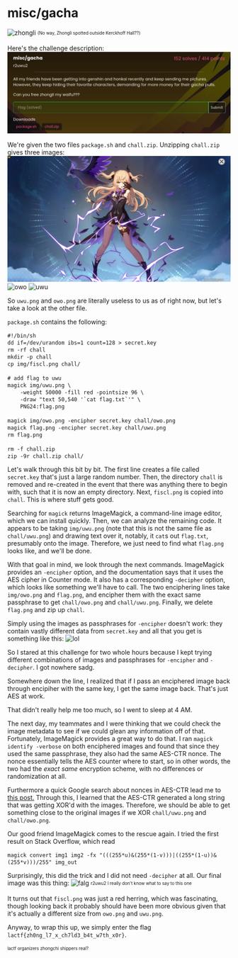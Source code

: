 # misc/gacha

![zhongli](assets/zhongli.png)
<sub><sup>(No way, Zhongli spotted outside Kerckhoff Hall??)</sup></sub>

Here's the challenge description:
![chall](assets/gachadesc.png)

We're given the two files ``package.sh`` and ``chall.zip``. Unzipping ``chall.zip`` gives three images:
![fischl](assets/chall/fiscl.png)
![owo](assets/chall/owo.png)
![uwu](assets/chall/uwu.png)

So ``uwu.png`` and ``owo.png`` are literally useless to us as of right now, but let's take a look at the other file.

``package.sh`` contains the following:
```shell
#!/bin/sh
dd if=/dev/urandom ibs=1 count=128 > secret.key
rm -rf chall
mkdir -p chall
cp img/fiscl.png chall/

# add flag to uwu
magick img/uwu.png \
    -weight 50000 -fill red -pointsize 96 \
    -draw "text 50,540 '`cat flag.txt`'" \
    PNG24:flag.png

magick img/owo.png -encipher secret.key chall/owo.png
magick flag.png -encipher secret.key chall/uwu.png
rm flag.png

rm -f chall.zip
zip -9r chall.zip chall/
```
Let's walk through this bit by bit. The first line creates a file called ``secret.key`` that's just a large random number. Then, the directory ``chall`` is removed and re-created in the event that there was anything there to begin with, such that it is now an empty directory. Next, ``fiscl.png`` is copied into ``chall``. This is where stuff gets good.

Searching for ``magick`` returns ImageMagick, a command-line image editor, which we can install quickly. Then, we can analyze the remaining code. It appears to be taking ``img/uwu.png`` (note that this is not the same file as ``chall/uwu.png``) and drawing text over it, notably, it ``cat``s out ``flag.txt``, presumably onto the image. Therefore, we just need to find what ``flag.png`` looks like, and we'll be done.

With that goal in mind, we look through the next commands. ImageMagick provides an ``-encipher`` option, and the documentation says that it uses the AES cipher in Counter mode. It also has a corresponding ``-decipher`` option, which looks like something we'll have to call. The two enciphering lines take ``img/owo.png`` and ``flag.png``, and encipher them with the exact same passphrase to get ``chall/owo.png`` and ``chall/uwu.png``. Finally, we delete ``flag.png`` and zip up ``chall``.

Simply using the images as passphrases for ``-encipher`` doesn't work: they contain vastly different data from ``secret.key`` and all that you get is something like this:
![lol](assets/chall/fake.png)

So I stared at this challenge for two whole hours because I kept trying different combinations of images and passphrases for ``-encipher`` and ``-decipher``. I got nowhere sadg.

Somewhere down the line, I realized that if I pass an enciphered image back through encipiher with the same key, I get the same image back. That's just AES at work.

That didn't really help me too much, so I went to sleep at 4 AM.

The next day, my teammates and I were thinking that we could check the image metadata to see if we could glean any information off of that. Fortunately, ImageMagick provides a great way to do that. I ran ``magick identify -verbose`` on both enciphered images and found that since they used the same passphrase, they also had the same AES-CTR nonce. The nonce essentially tells the AES counter where to start, so in other words, the two had the *exact same* encryption scheme, with no differences or randomization at all.

Furthermore a quick Google search about nonces in AES-CTR lead me to <a href="https://security.stackexchange.com/a/63189"> this post.</a> Through this, I learned that the AES-CTR generated a long string that was getting XOR'd with the images. Therefore, we should be able to get something close to the original images if we XOR ``chall/uwu.png`` and ``chall/owo.png``.

Our good friend ImageMagick comes to the rescue again. I tried the first result on Stack Overflow, which read
```shell
magick convert img1 img2 -fx "(((255*u)&(255*(1-v)))|((255*(1-u))&(255*v)))/255" img_out
```
Surprisingly, this did the trick and I did not need ``-decipher`` at all. Our final image was this thing:
![falg](assets/chall/what.png)
<sub><sup>r2uwu2 I really don't know what to say to this one </sup> </sub>

It turns out that ``fiscl.png`` was just a red herring, which was fascinating, though looking back it probably should have been more obvious given that it's actually a different size from ``owo.png`` and ``uwu.png``.

Anyway, to wrap this up, we simply enter the flag ``lactf{zh0ng_l7_x_ch7ld3_b4t_w7th_x0r}``.

<sub><sup>lactf organizers zhongchi shippers real? </sup></sub>